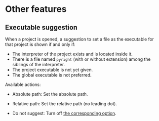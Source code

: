 # Other features


## Executable suggestion

When a project is opened, a suggestion to set a file
as the executable for that project is shown if and only if:

* The interpreter of the project exists and is located inside it.
* There is a file named `pyright` (with or without extension)
  among the siblings of the interpreter.
* The project executable is not yet given.
* The global executable is not preferred.

Available actions:

* Absolute path: Set the absolute path.
* Relative path: Set the relative path (no leading dot).
* Do not suggest: Turn off [the corresponding option][1].


  [1]: configurations.md#auto-suggest-executable
